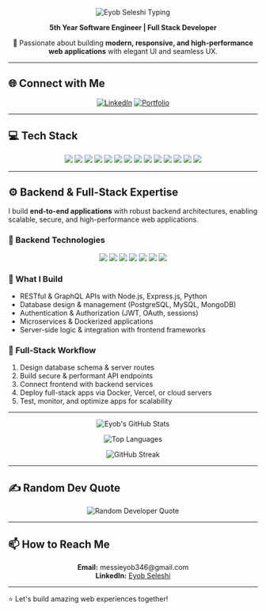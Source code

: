 <p align="center">
  <img src="https://readme-typing-svg.herokuapp.com?font=Fira+Code&size=28&pause=1000&color=00F7FF&center=true&width=1000&lines=Hi+there+%F0%9F%91%8B+I'm+Eyob+Seleshi+%7C+Full+Stack+Developer" alt="Eyob Seleshi Typing">
</p>


<p align="center">
  <strong>5th Year Software Engineer | Full Stack Developer</strong>
</p>

<p align="center">
  🚀 Passionate about building <strong>modern, responsive, and high-performance web applications</strong> with elegant UI and seamless UX.
</p>

---

## 🌐 Connect with Me
<p align="center">
  <a href="https://linkedin.com/in/eyobseleshi-dev"><img src="https://img.shields.io/badge/LinkedIn-0077B5?style=for-the-badge&logo=linkedin&logoColor=white" alt="LinkedIn"></a>
  <a href="https://eyob-dev-portfolio.netlify.app"><img src="https://img.shields.io/badge/Portfolio-000000?style=for-the-badge&logo=web&logoColor=white" alt="Portfolio"></a>
</p>

---

## 💻 Tech Stack
<p align="center">
  <img src="https://img.shields.io/badge/React.js-61DAFB?style=for-the-badge&logo=react&logoColor=black">
  <img src="https://img.shields.io/badge/Next.js-000000?style=for-the-badge&logo=nextdotjs&logoColor=white">
  <img src="https://img.shields.io/badge/TypeScript-3178C6?style=for-the-badge&logo=typescript&logoColor=white">
  <img src="https://img.shields.io/badge/Node.js-339933?style=for-the-badge&logo=nodedotjs&logoColor=white">
  <img src="https://img.shields.io/badge/TailwindCSS-06B6D4?style=for-the-badge&logo=tailwind-css&logoColor=white">
  <img src="https://img.shields.io/badge/Framer%20Motion-0055FF?style=for-the-badge&logo=framer&logoColor=white">
  <img src="https://img.shields.io/badge/PostgreSQL-316192?style=for-the-badge&logo=postgresql&logoColor=white">
  <img src="https://img.shields.io/badge/MySQL-4479A1?style=for-the-badge&logo=mysql&logoColor=white">
  <img src="https://img.shields.io/badge/MongoDB-47A248?style=for-the-badge&logo=mongodb&logoColor=white">
  <img src="https://img.shields.io/badge/Python-3776AB?style=for-the-badge&logo=python&logoColor=white">
  <img src="https://img.shields.io/badge/Express.js-000000?style=for-the-badge&logo=express&logoColor=white">
  <img src="https://img.shields.io/badge/Docker-2496ED?style=for-the-badge&logo=docker&logoColor=white">
  <img src="https://img.shields.io/badge/Git-F05032?style=for-the-badge&logo=git&logoColor=white">
  <img src="https://img.shields.io/badge/Linux-FCC624?style=for-the-badge&logo=linux&logoColor=black">
</p>

---

## ⚙️ Backend & Full-Stack Expertise
I build **end-to-end applications** with robust backend architectures, enabling scalable, secure, and high-performance web applications.

### 🔹 Backend Technologies
<p align="center">
  <img src="https://img.shields.io/badge/Node.js-339933?style=for-the-badge&logo=nodedotjs&logoColor=white">
  <img src="https://img.shields.io/badge/Express.js-000000?style=for-the-badge&logo=express&logoColor=white">
  <img src="https://img.shields.io/badge/PostgreSQL-316192?style=for-the-badge&logo=postgresql&logoColor=white">
  <img src="https://img.shields.io/badge/MySQL-4479A1?style=for-the-badge&logo=mysql&logoColor=white">
  <img src="https://img.shields.io/badge/MongoDB-47A248?style=for-the-badge&logo=mongodb&logoColor=white">
  <img src="https://img.shields.io/badge/Python-3776AB?style=for-the-badge&logo=python&logoColor=white">
  <img src="https://img.shields.io/badge/Docker-2496ED?style=for-the-badge&logo=docker&logoColor=white">
</p>

### 🔹 What I Build
- RESTful & GraphQL APIs with Node.js, Express.js, Python  
- Database design & management (PostgreSQL, MySQL, MongoDB)  
- Authentication & Authorization (JWT, OAuth, sessions)  
- Microservices & Dockerized applications  
- Server-side logic & integration with frontend frameworks  

### 🔹 Full-Stack Workflow
1. Design database schema & server routes  
2. Build secure & performant API endpoints  
3. Connect frontend with backend services  
4. Deploy full-stack apps via Docker, Vercel, or cloud servers  
5. Test, monitor, and optimize apps for scalability  

---

<!-- GitHub Stats -->
<p align="center">
  <img src="https://github-readme-stats.vercel.app/api?username=Eyob-Se&show_icons=true&count_private=true&theme=radical" alt="Eyob's GitHub Stats">
</p>

<!-- Top Languages -->
<p align="center">
  <img src="https://github-readme-stats.vercel.app/api/top-langs/?username=Eyob-Se&layout=compact&theme=radical" alt="Top Languages">
</p>

<!-- GitHub Streak -->
<p align="center">
  <img src="https://streak-stats.demolab.com?user=Eyob-Se&theme=radical&layout=compact" alt="GitHub Streak">
</p>


---

## ✍️ Random Dev Quote
<p align="center">
  <img src="https://quotes-github-readme.vercel.app/api?type=horizontal" alt="Random Developer Quote">
</p>

---

## 📫 How to Reach Me
<p align="center">
  <strong>Email:</strong> messieyob346@gmail.com  <br>
  <strong>LinkedIn:</strong> <a href="https://linkedin.com/in/eyobseleshi-dev">Eyob Seleshi</a>  
</p>

---

⭐ Let's build amazing web experiences together!
